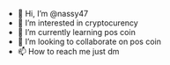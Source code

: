 - 👋 Hi, I’m @nassy47
- 👀 I’m interested in cryptocurency
- 🌱 I’m currently learning pos coin
- 💞️ I’m looking to collaborate on pos coin 
- 📫 How to reach me just dm

<!---
nassy47/nassy47 is a ✨ special ✨ repository because its `README.md` (this file) appears on your GitHub profile.
You can click the Preview link to take a look at your changes.
--->
